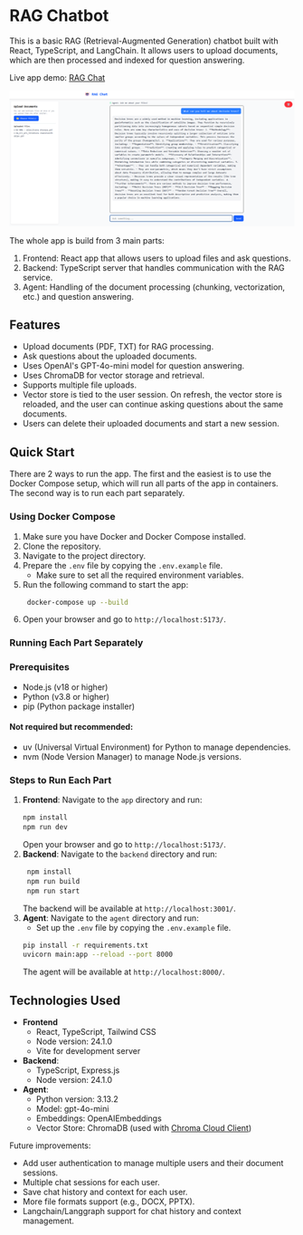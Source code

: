 # RAG Chatbot

This is a basic RAG (Retrieval-Augmented Generation) chatbot built with React, TypeScript, and LangChain. It allows users to upload documents, which are then processed and indexed for question answering.

Live app demo: [RAG Chat](http://134.199.190.229:5173//)

![Screenshot of RAG Chatbot](assets/Screenshot.png)

The whole app is build from 3 main parts:
1. Frontend: React app that allows users to upload files and ask questions.
2. Backend: TypeScript server that handles communication with the RAG service.
3. Agent: Handling of the document processing (chunking, vectorization, etc.) and question answering.

## Features
- Upload documents (PDF, TXT) for RAG processing.
- Ask questions about the uploaded documents.
- Uses OpenAI's GPT-4o-mini model for question answering.
- Uses ChromaDB for vector storage and retrieval.
- Supports multiple file uploads.
- Vector store is tied to the user session. On refresh, the vector store is reloaded, and the user can continue asking questions about the same documents.
- Users can delete their uploaded documents and start a new session.


## Quick Start
There are 2 ways to run the app. The first and the easiest is to use the Docker Compose setup, which will run all parts of the app in containers. The second way is to run each part separately.

### Using Docker Compose
1. Make sure you have Docker and Docker Compose installed.
2. Clone the repository.
3. Navigate to the project directory.
4. Prepare the `.env` file by copying the `.env.example` file.
    * Make sure to set all the required environment variables.
5. Run the following command to start the app:
   ```bash
    docker-compose up --build
    ```
6. Open your browser and go to `http://localhost:5173/`.

### Running Each Part Separately
### Prerequisites
- Node.js (v18 or higher)
- Python (v3.8 or higher)
- pip (Python package installer)
#### Not required but recommended:
- uv (Universal Virtual Environment) for Python to manage dependencies.
- nvm (Node Version Manager) to manage Node.js versions.
### Steps to Run Each Part
1. **Frontend**: Navigate to the `app` directory and run:
   ```bash
   npm install
   npm run dev
   ```
   Open your browser and go to `http://localhost:5173/`.
2. **Backend**: Navigate to the `backend` directory and run:
   ```bash
    npm install
    npm run build
    npm run start
    ```
    The backend will be available at `http://localhost:3001/`.
3. **Agent**: Navigate to the `agent` directory and run:
    * Set up the `.env` file by copying the `.env.example` file.
    ```bash
    pip install -r requirements.txt
    uvicorn main:app --reload --port 8000
    ```
    The agent will be available at `http://localhost:8000/`.


## Technologies Used
- **Frontend**
    - React, TypeScript, Tailwind CSS
    - Node version: 24.1.0
    - Vite for development server
- **Backend**:
    - TypeScript, Express.js
    - Node version: 24.1.0
- **Agent**:
    - Python version: 3.13.2
    - Model: gpt-4o-mini
    - Embeddings: OpenAIEmbeddings
    - Vector Store: ChromaDB (used with [Chroma Cloud Client](https://docs.trychroma.com/docs))


Future improvements:
- Add user authentication to manage multiple users and their document sessions.
- Multiple chat sessions for each user.
- Save chat history and context for each user.
- More file formats support (e.g., DOCX, PPTX).
- Langchain/Langgraph support for chat history and context management.
